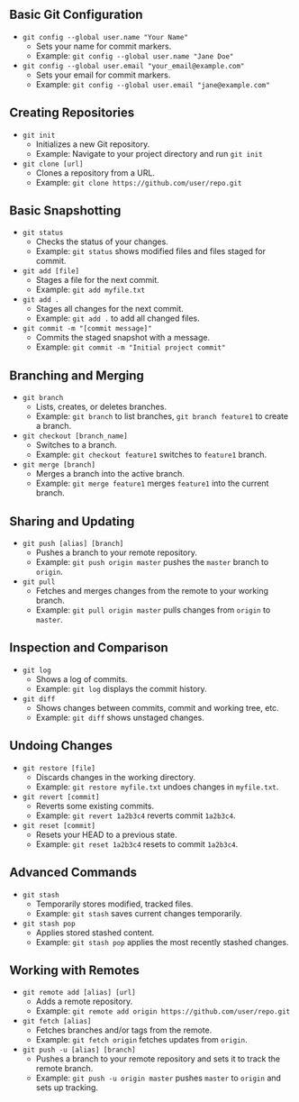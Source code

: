 ## Basic Git Configuration
- `git config --global user.name "Your Name"`
  - Sets your name for commit markers.
  - Example: `git config --global user.name "Jane Doe"`
- `git config --global user.email "your_email@example.com"`
  - Sets your email for commit markers.
  - Example: `git config --global user.email "jane@example.com"`

## Creating Repositories
- `git init`
  - Initializes a new Git repository.
  - Example: Navigate to your project directory and run `git init`
- `git clone [url]`
  - Clones a repository from a URL.
  - Example: `git clone https://github.com/user/repo.git`

## Basic Snapshotting
- `git status`
  - Checks the status of your changes.
  - Example: `git status` shows modified files and files staged for commit.
- `git add [file]`
  - Stages a file for the next commit.
  - Example: `git add myfile.txt`
- `git add .`
  - Stages all changes for the next commit.
  - Example: `git add .` to add all changed files.
- `git commit -m "[commit message]"`
  - Commits the staged snapshot with a message.
  - Example: `git commit -m "Initial project commit"`

## Branching and Merging
- `git branch`
  - Lists, creates, or deletes branches.
  - Example: `git branch` to list branches, `git branch feature1` to create a branch.
- `git checkout [branch_name]`
  - Switches to a branch.
  - Example: `git checkout feature1` switches to `feature1` branch.
- `git merge [branch]`
  - Merges a branch into the active branch.
  - Example: `git merge feature1` merges `feature1` into the current branch.

## Sharing and Updating
- `git push [alias] [branch]`
  - Pushes a branch to your remote repository.
  - Example: `git push origin master` pushes the `master` branch to `origin`.
- `git pull`
  - Fetches and merges changes from the remote to your working branch.
  - Example: `git pull origin master` pulls changes from `origin` to `master`.

## Inspection and Comparison
- `git log`
  - Shows a log of commits.
  - Example: `git log` displays the commit history.
- `git diff`
  - Shows changes between commits, commit and working tree, etc.
  - Example: `git diff` shows unstaged changes.

## Undoing Changes
- `git restore [file]`
  - Discards changes in the working directory.
  - Example: `git restore myfile.txt` undoes changes in `myfile.txt`.
- `git revert [commit]`
  - Reverts some existing commits.
  - Example: `git revert 1a2b3c4` reverts commit `1a2b3c4`.
- `git reset [commit]`
  - Resets your HEAD to a previous state.
  - Example: `git reset 1a2b3c4` resets to commit `1a2b3c4`.

## Advanced Commands
- `git stash`
  - Temporarily stores modified, tracked files.
  - Example: `git stash` saves current changes temporarily.
- `git stash pop`
  - Applies stored stashed content.
  - Example: `git stash pop` applies the most recently stashed changes.

## Working with Remotes
- `git remote add [alias] [url]`
  - Adds a remote repository.
  - Example: `git remote add origin https://github.com/user/repo.git`
- `git fetch [alias]`
  - Fetches branches and/or tags from the remote.
  - Example: `git fetch origin` fetches updates from `origin`.
- `git push -u [alias] [branch]`
  - Pushes a branch to your remote repository and sets it to track the remote branch.
  - Example: `git push -u origin master` pushes `master` to `origin` and sets up tracking.
